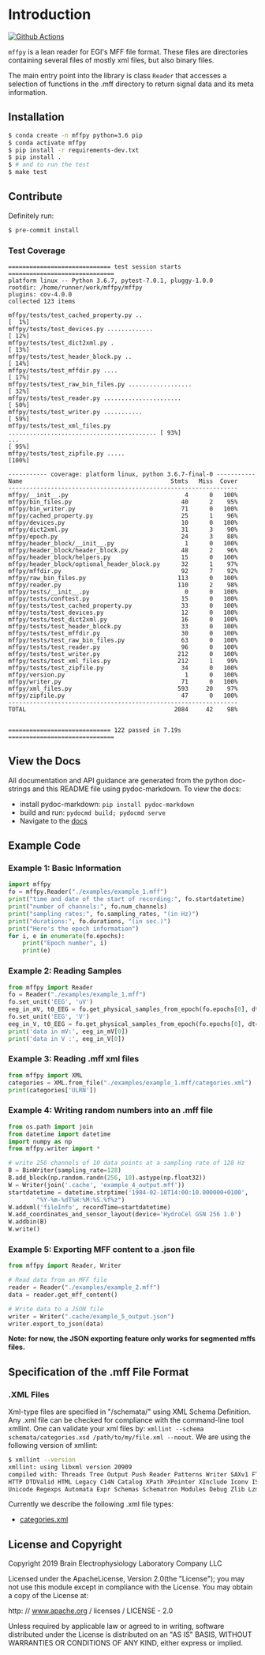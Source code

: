 # Introduction

[![Github Actions](https://github.com/BEL-Public/mffpy/workflows/lint-and-test/badge.svg)
](https://github.com/BEL-Public/mffpy/actions)

`mffpy` is a lean reader for EGI's MFF file format.  These files are
directories containing several files of mostly xml files, but also binary
files.

The main entry point into the library is class `Reader` that accesses a
selection of functions in the .mff directory to return signal data and its meta
information.

## Installation

```bash
$ conda create -n mffpy python=3.6 pip
$ conda activate mffpy
$ pip install -r requirements-dev.txt
$ pip install .
$ # and to run the test
$ make test
```

## Contribute

Definitely run:
```bash
$ pre-commit install
```

### Test Coverage

```
============================= test session starts ==============================
platform linux -- Python 3.6.7, pytest-7.0.1, pluggy-1.0.0
rootdir: /home/runner/work/mffpy/mffpy
plugins: cov-4.0.0
collected 123 items

mffpy/tests/test_cached_property.py ..                                   [  1%]
mffpy/tests/test_devices.py .............                                [ 12%]
mffpy/tests/test_dict2xml.py .                                           [ 13%]
mffpy/tests/test_header_block.py ..                                      [ 14%]
mffpy/tests/test_mffdir.py ....                                          [ 17%]
mffpy/tests/test_raw_bin_files.py ..................                     [ 32%]
mffpy/tests/test_reader.py ......................                        [ 50%]
mffpy/tests/test_writer.py ...........                                   [ 59%]
mffpy/tests/test_xml_files.py .......................................... [ 93%]
...                                                                      [ 95%]
mffpy/tests/test_zipfile.py .....                                        [100%]

----------- coverage: platform linux, python 3.6.7-final-0 -----------
Name                                          Stmts   Miss  Cover
-----------------------------------------------------------------
mffpy/__init__.py                                 4      0   100%
mffpy/bin_files.py                               40      2    95%
mffpy/bin_writer.py                              71      0   100%
mffpy/cached_property.py                         25      1    96%
mffpy/devices.py                                 10      0   100%
mffpy/dict2xml.py                                31      3    90%
mffpy/epoch.py                                   24      3    88%
mffpy/header_block/__init__.py                    1      0   100%
mffpy/header_block/header_block.py               48      2    96%
mffpy/header_block/helpers.py                    15      0   100%
mffpy/header_block/optional_header_block.py      32      1    97%
mffpy/mffdir.py                                  92      7    92%
mffpy/raw_bin_files.py                          113      0   100%
mffpy/reader.py                                 110      2    98%
mffpy/tests/__init__.py                           0      0   100%
mffpy/tests/conftest.py                          15      0   100%
mffpy/tests/test_cached_property.py              33      0   100%
mffpy/tests/test_devices.py                      12      0   100%
mffpy/tests/test_dict2xml.py                     16      0   100%
mffpy/tests/test_header_block.py                 33      0   100%
mffpy/tests/test_mffdir.py                       30      0   100%
mffpy/tests/test_raw_bin_files.py                63      0   100%
mffpy/tests/test_reader.py                       96      0   100%
mffpy/tests/test_writer.py                      212      0   100%
mffpy/tests/test_xml_files.py                   212      1    99%
mffpy/tests/test_zipfile.py                      34      0   100%
mffpy/version.py                                  1      0   100%
mffpy/writer.py                                  71      0   100%
mffpy/xml_files.py                              593     20    97%
mffpy/zipfile.py                                 47      0   100%
-----------------------------------------------------------------
TOTAL                                          2084     42    98%


============================= 122 passed in 7.19s ==============================
```

## View the Docs

All documentation and API guidance are generated from the python doc-strings
and this README file using pydoc-markdown.  To view the docs:

* install pydoc-markdown: `pip install pydoc-markdown`
* build and run:  `pydocmd build; pydocmd serve`
* Navigate to the [docs](http://localhost:8000)

## Example Code

### Example 1:  Basic Information

```python
import mffpy
fo = mffpy.Reader("./examples/example_1.mff")
print("time and date of the start of recording:", fo.startdatetime)
print("number of channels:", fo.num_channels)
print("sampling rates:", fo.sampling_rates, "(in Hz)")
print("durations:", fo.durations, "(in sec.)")
print("Here's the epoch information")
for i, e in enumerate(fo.epochs):
    print("Epoch number", i)
    print(e)
```

### Example 2: Reading Samples

```python
from mffpy import Reader
fo = Reader("./examples/example_1.mff")
fo.set_unit('EEG', 'uV')
eeg_in_mV, t0_EEG = fo.get_physical_samples_from_epoch(fo.epochs[0], dt=0.1)['EEG']
fo.set_unit('EEG', 'V')
eeg_in_V, t0_EEG = fo.get_physical_samples_from_epoch(fo.epochs[0], dt=0.1)['EEG']
print('data in mV:', eeg_in_mV[0])
print('data in V :', eeg_in_V[0])
```

### Example 3: Reading .mff xml files

```python
from mffpy import XML
categories = XML.from_file("./examples/example_1.mff/categories.xml")
print(categories['ULRN'])
```

### Example 4: Writing random numbers into an .mff file

```python
from os.path import join
from datetime import datetime
import numpy as np
from mffpy.writer import *

# write 256 channels of 10 data points at a sampling rate of 128 Hz
B = BinWriter(sampling_rate=128)
B.add_block(np.random.randn(256, 10).astype(np.float32))
W = Writer(join('.cache', 'example_4_output.mff'))
startdatetime = datetime.strptime('1984-02-18T14:00:10.000000+0100',
        "%Y-%m-%dT%H:%M:%S.%f%z")
W.addxml('fileInfo', recordTime=startdatetime)
W.add_coordinates_and_sensor_layout(device='HydroCel GSN 256 1.0')
W.addbin(B)
W.write()
```


### Example 5: Exporting MFF content to a .json file

```python
from mffpy import Reader, Writer

# Read data from an MFF file
reader = Reader("./examples/example_2.mff")
data = reader.get_mff_content()

# Write data to a JSON file
writer = Writer(".cache/example_5_output.json")
writer.export_to_json(data)
```
**Note: for now, the JSON exporting feature only works for segmented mffs files.**

## Specification of the .mff File Format

### .XML Files

Xml-type files are specified in "/schemata/" using XML Schema Definition.  Any
.xml file can be checked for compliance with the command-line tool xmllint.
One can validate your xml files by: `xmllint --schema schemata/categories.xsd
/path/to/my/file.xml --noout`.  We are using the following version of xmllint:

```bash
$ xmllint --version
xmllint: using libxml version 20909
compiled with: Threads Tree Output Push Reader Patterns Writer SAXv1 FTP
HTTP DTDValid HTML Legacy C14N Catalog XPath XPointer XInclude Iconv ISO8859X
Unicode Regexps Automata Expr Schemas Schematron Modules Debug Zlib Lzma
```

Currently we describe the following .xml file types:

- [categories.xml](schemata/categories.xsd)


## License and Copyright

Copyright 2019 Brain Electrophysiology Laboratory Company LLC

Licensed under the ApacheLicense, Version 2.0(the "License");
you may not use this module except in compliance with the License.
You may obtain a copy of the License at:

http: // www.apache.org / licenses / LICENSE - 2.0

Unless required by applicable law or agreed to in writing, software
distributed under the License is distributed on an
"AS IS" BASIS, WITHOUT WARRANTIES OR CONDITIONS OF
ANY KIND, either express or implied.
